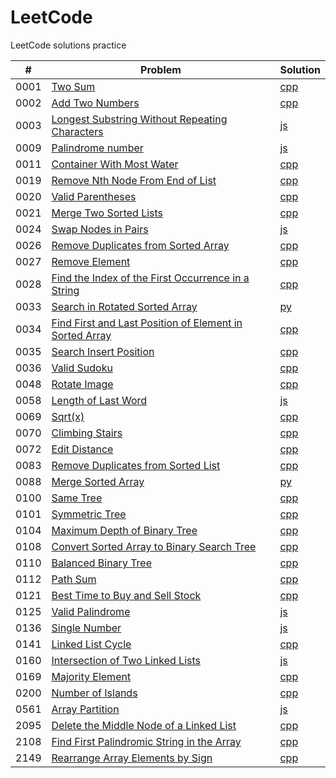 # LeetCode
LeetCode solutions practice

| # | Problem | Solution |
| - | ------- | -------- |
| 0001 | [Two Sum](https://leetcode.com/problems/two-sum/) | [cpp](https://github.com/Derrick-Mao/LeetCode/blob/main/Solutions/0001_Two_Sum.cpp) |
| 0002 | [Add Two Numbers](https://leetcode.com/problems/add-two-numbers/) | [cpp](https://github.com/Derrick-Mao/LeetCode/blob/main/Solutions/0002_Add_Two_Nums.cpp) |
| 0003 | [Longest Substring Without Repeating Characters](https://leetcode.com/problems/longest-substring-without-repeating-characters/) | [js](https://github.com/Derrick-Mao/LeetCode/blob/main/Solutions/0003_Longest_SubS_WOut_Repeating_Ch.js) |
| 0009 | [Palindrome number](https://leetcode.com/problems/palindrome-number/) | [js](https://github.com/Derrick-Mao/LeetCode/blob/main/Solutions/0009_Palindrome_Num.js) |
| 0011 | [Container With Most Water](https://leetcode.com/problems/container-with-most-water/) | [cpp](https://github.com/Derrick-Mao/LeetCode/blob/main/Solutions/0011_Container_With_Most_Water.cpp) |
| 0019 | [Remove Nth Node From End of List](https://leetcode.com/problems/remove-nth-node-from-end-of-list/) | [cpp](https://github.com/Derrick-Mao/LeetCode/blob/main/Solutions/0019_Rmv_nth_Node_From_End_of_List.cpp) |
| 0020 | [Valid Parentheses](https://leetcode.com/problems/valid-parentheses/) | [cpp](https://github.com/Derrick-Mao/LeetCode/blob/main/Solutions/0020_Valid_Parentheses.cpp) |
| 0021 | [Merge Two Sorted Lists](https://leetcode.com/problems/merge-two-sorted-lists/) | [cpp](https://github.com/Derrick-Mao/LeetCode/blob/main/Solutions/0021_Merge_Two_Sorted_lists.cpp) |
| 0024 | [Swap Nodes in Pairs](https://leetcode.com/problems/swap-nodes-in-pairs/) | [js](https://github.com/Derrick-Mao/LeetCode/blob/main/Solutions/0024_Swap_Nodes_in_Pairs.js) |
| 0026 | [Remove Duplicates from Sorted Array](https://leetcode.com/problems/remove-duplicates-from-sorted-array/) | [cpp](https://github.com/Derrick-Mao/LeetCode/blob/main/Solutions/0026_Remove_Duplicates_from_Sorted_Array.cpp) |
| 0027 | [Remove Element](https://leetcode.com/problems/remove-element/) | [cpp](https://github.com/Derrick-Mao/LeetCode/blob/main/Solutions/0027_Remove_Element.cpp) |
| 0028 | [Find the Index of the First Occurrence in a String](https://leetcode.com/problems/find-the-index-of-the-first-occurrence-in-a-string/) | [cpp](https://github.com/Derrick-Mao/LeetCode/blob/main/Solutions/0028_Find_the_i_of_the_1st_Occur_in_a_Str.cpp) |
| 0033 | [Search in Rotated Sorted Array](https://leetcode.com/problems/search-in-rotated-sorted-array/) | [py](https://github.com/Derrick-Mao/LeetCode/blob/main/Solutions/0033_Srch_in_Rotated_Sorted_Arr.py) |
| 0034 | [Find First and Last Position of Element in Sorted Array](https://leetcode.com/problems/find-first-and-last-position-of-element-in-sorted-array/) | [cpp](https://github.com/Derrick-Mao/LeetCode/blob/main/Solutions/0034_Find_1st_and_Last_Pos_of_Ele_in_Sorted_Ar.cpp) |
| 0035 | [Search Insert Position](https://leetcode.com/problems/search-insert-position/) | [cpp](https://github.com/Derrick-Mao/LeetCode/blob/main/Solutions/0035_Search_Insert_Pos.cpp) |
| 0036 | [Valid Sudoku](https://leetcode.com/problems/valid-sudoku/) | [cpp](https://github.com/Derrick-Mao/LeetCode/blob/main/Solutions/0036_Valid_Sudoku.cpp) |
| 0048 | [Rotate Image](https://leetcode.com/problems/rotate-image/) | [cpp](https://github.com/Derrick-Mao/LeetCode/blob/main/Solutions/0048_Rotate_Image.cpp) |
| 0058 | [Length of Last Word](https://leetcode.com/problems/length-of-last-word/) | [js](https://github.com/Derrick-Mao/LeetCode/blob/main/Solutions/0058_Length_of_Last_Word.js) |
| 0069 | [Sqrt(x)](https://leetcode.com/problems/sqrtx/) | [cpp](https://github.com/Derrick-Mao/LeetCode/blob/main/Solutions/0069_SqrtX.cpp) |
| 0070 | [Climbing Stairs](https://leetcode.com/problems/climbing-stairs/) | [cpp](https://github.com/Derrick-Mao/LeetCode/blob/main/Solutions/0070_Climbing_Stairs.cpp) |
| 0072 | [Edit Distance](https://leetcode.com/problems/edit-distance/) | [cpp](https://github.com/Derrick-Mao/LeetCode/blob/main/Solutions/0072_Edit_Distance.cpp) |
| 0083 | [Remove Duplicates from Sorted List](https://leetcode.com/problems/remove-duplicates-from-sorted-list/) | [cpp](https://github.com/Derrick-Mao/LeetCode/blob/main/Solutions/0083_Rmv_Dupes_from_Sorted_List.cpp) |
| 0088 | [Merge Sorted Array](https://leetcode.com/problems/merge-sorted-array/) | [py](https://github.com/Derrick-Mao/LeetCode/blob/main/Solutions/0088_Merge_Sorted_Array.py) |
| 0100 | [Same Tree](https://leetcode.com/problems/same-tree/) | [cpp](https://github.com/Derrick-Mao/LeetCode/blob/main/Solutions/0100_Same_Tree.cpp) |
| 0101 | [Symmetric Tree](https://leetcode.com/problems/symmetric-tree/) | [cpp](https://github.com/Derrick-Mao/LeetCode/blob/main/Solutions/0101_Symmetric_Tree.cpp) |
| 0104 | [Maximum Depth of Binary Tree](https://leetcode.com/problems/maximum-depth-of-binary-tree/) | [cpp](https://github.com/Derrick-Mao/LeetCode/blob/main/Solutions/0104_Max_Depth_of_BTree.cpp) |
| 0108 | [Convert Sorted Array to Binary Search Tree](https://leetcode.com/problems/convert-sorted-array-to-binary-search-tree/) | [cpp](https://github.com/Derrick-Mao/LeetCode/blob/main/Solutions/0108_Sorted_Arr_to_BST.cpp) |
| 0110 | [Balanced Binary Tree](https://leetcode.com/problems/balanced-binary-tree/) | [cpp](https://github.com/Derrick-Mao/LeetCode/blob/main/Solutions/0110_Balanced_BTree.cpp) |
| 0112 | [Path Sum](https://leetcode.com/problems/path-sum/) | [cpp](https://github.com/Derrick-Mao/LeetCode/blob/main/Solutions/0112_Path_Sum.cpp) |
| 0121 | [Best Time to Buy and Sell Stock](https://leetcode.com/problems/best-time-to-buy-and-sell-stock/) | [cpp](https://github.com/Derrick-Mao/LeetCode/blob/main/Solutions/0121_Best_Time_to_Buy_and_Sell_Stock.cpp) |
| 0125 | [Valid Palindrome](https://leetcode.com/problems/valid-palindrome/) | [js](https://github.com/Derrick-Mao/LeetCode/blob/main/Solutions/0125_Valid_Palindrome.js) |
| 0136 | [Single Number](https://leetcode.com/problems/single-number/) | [js](https://github.com/Derrick-Mao/LeetCode/blob/main/Solutions/0136_Single_Num.js) |
| 0141 | [Linked List Cycle](https://leetcode.com/problems/linked-list-cycle/) | [cpp](https://github.com/Derrick-Mao/LeetCode/blob/main/Solutions/0141_Linked_List_Cycle.cpp) |
| 0160 | [Intersection of Two Linked Lists](https://leetcode.com/problems/intersection-of-two-linked-lists/) | [js](https://github.com/Derrick-Mao/LeetCode/blob/main/Solutions/0160_Intersection_of_Two_Linked_Lists.js) |
| 0169 | [Majority Element](https://leetcode.com/problems/majority-element/) | [cpp](https://github.com/Derrick-Mao/LeetCode/blob/main/Solutions/0169_Majority_Element.cpp) |
| 0200 | [Number of Islands](https://leetcode.com/problems/number-of-islands/) | [cpp](https://github.com/Derrick-Mao/LeetCode/blob/main/Solutions/0200_Num_of_Islands.cpp) |
| 0561 | [Array Partition](https://leetcode.com/problems/array-partition/) | [js](https://github.com/Derrick-Mao/LeetCode/blob/main/Solutions/0561_Array_Partition.js) |
| 2095 | [Delete the Middle Node of a Linked List](https://leetcode.com/problems/delete-the-middle-node-of-a-linked-list/) | [cpp](https://github.com/Derrick-Mao/LeetCode/blob/main/Solutions/2095_Del_Mid_Node_of_Linked_List.cpp) |
| 2108 | [Find First Palindromic String in the Array](https://leetcode.com/problems/find-first-palindromic-string-in-the-array/) | [cpp](https://github.com/Derrick-Mao/LeetCode/blob/main/Solutions/2108_1st_Palin_in_Array.cpp) |
| 2149 | [Rearrange Array Elements by Sign](https://leetcode.com/problems/rearrange-array-elements-by-sign/) | [cpp](https://github.com/Derrick-Mao/LeetCode/blob/main/Solutions/2149_Rearrage_Arr_El_by_Sign.cpp) |
